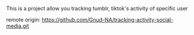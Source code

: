This is a project allow you tracking tumblr, tiktok's activity of specific user

remote origin: https://github.com/Gnud-NA/tracking-activity-social-media.git
